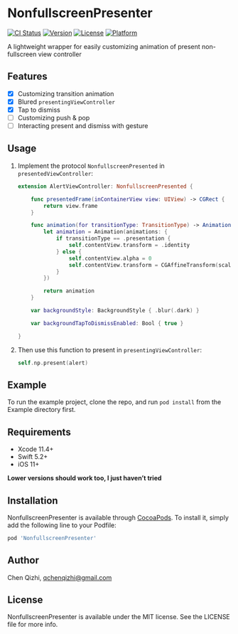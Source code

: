 # NonfullscreenPresenter

[![CI Status](https://img.shields.io/travis/qchenqizhi/NonfullscreenPresenter.svg?style=flat)](https://travis-ci.org/qchenqizhi/NonfullscreenPresenter)
[![Version](https://img.shields.io/cocoapods/v/NonfullscreenPresenter.svg?style=flat)](https://cocoapods.org/pods/NonfullscreenPresenter)
[![License](https://img.shields.io/cocoapods/l/NonfullscreenPresenter.svg?style=flat)](https://cocoapods.org/pods/NonfullscreenPresenter)
[![Platform](https://img.shields.io/cocoapods/p/NonfullscreenPresenter.svg?style=flat)](https://cocoapods.org/pods/NonfullscreenPresenter)

A lightweight wrapper for easily customizing animation of present non-fullscreen view controller

## Features

- [x] Customizing transition animation
- [x] Blured `presentingViewController`
- [x] Tap to dismiss
- [ ] Customizing push & pop
- [ ] Interacting present and dismiss with gesture

## Usage

1. Implement the protocol `NonfullscreenPresented` in `presentedViewController`:

	```swift
	extension AlertViewController: NonfullscreenPresented {
	
	    func presentedFrame(inContainerView view: UIView) -> CGRect {
	        return view.frame
	    }
	
	    func animation(for transitionType: TransitionType) -> Animation {
	        let animation = Animation(animations: {
	            if transitionType == .presentation {
	                self.contentView.transform = .identity
	            } else {
	                self.contentView.alpha = 0
	                self.contentView.transform = CGAffineTransform(scaleX: 0.1, y: 0.1)
	            }
	        })
	
	        return animation
	    }
	
	    var backgroundStyle: BackgroundStyle { .blur(.dark) }
	
	    var backgroundTapToDismissEnabled: Bool { true }
	
	}
	```

2. Then use this function to present in `presentingViewController`:
	
	```swift
	self.np.present(alert)
	```

## Example

To run the example project, clone the repo, and run `pod install` from the Example directory first.

## Requirements

- Xcode 11.4+
- Swift 5.2+
- iOS 11+

**Lower versions should work too, I just haven’t tried**

## Installation

NonfullscreenPresenter is available through [CocoaPods](https://cocoapods.org). To install
it, simply add the following line to your Podfile:

```ruby
pod 'NonfullscreenPresenter'
```

## Author

Chen Qizhi, qchenqizhi@gmail.com

## License

NonfullscreenPresenter is available under the MIT license. See the LICENSE file for more info.
